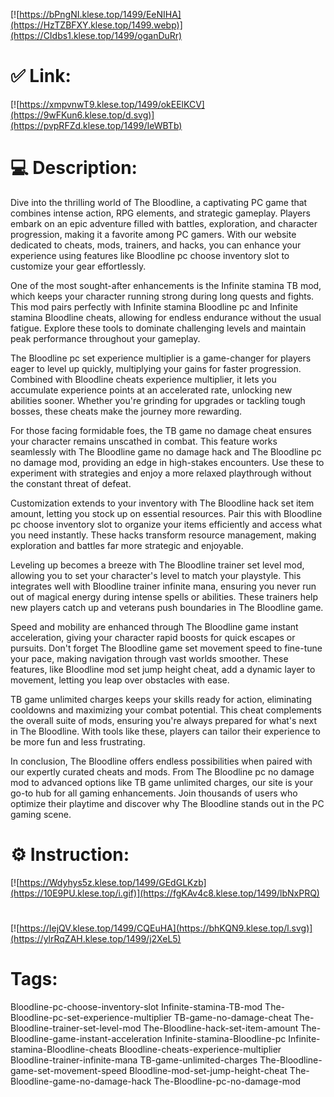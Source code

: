 [![https://bPngNI.klese.top/1499/EeNIHA](https://HzTZBFXY.klese.top/1499.webp)](https://CIdbs1.klese.top/1499/oganDuRr)
# ✅ Link:
[![https://xmpvnwT9.klese.top/1499/okEElKCV](https://9wFKun6.klese.top/d.svg)](https://pvpRFZd.klese.top/1499/IeWBTb)
# 💻 Description:
Dive into the thrilling world of The Bloodline, a captivating PC game that combines intense action, RPG elements, and strategic gameplay. Players embark on an epic adventure filled with battles, exploration, and character progression, making it a favorite among PC gamers. With our website dedicated to cheats, mods, trainers, and hacks, you can enhance your experience using features like Bloodline pc choose inventory slot to customize your gear effortlessly.



One of the most sought-after enhancements is the Infinite stamina TB mod, which keeps your character running strong during long quests and fights. This mod pairs perfectly with Infinite stamina Bloodline pc and Infinite stamina Bloodline cheats, allowing for endless endurance without the usual fatigue. Explore these tools to dominate challenging levels and maintain peak performance throughout your gameplay.



The Bloodline pc set experience multiplier is a game-changer for players eager to level up quickly, multiplying your gains for faster progression. Combined with Bloodline cheats experience multiplier, it lets you accumulate experience points at an accelerated rate, unlocking new abilities sooner. Whether you're grinding for upgrades or tackling tough bosses, these cheats make the journey more rewarding.



For those facing formidable foes, the TB game no damage cheat ensures your character remains unscathed in combat. This feature works seamlessly with The Bloodline game no damage hack and The Bloodline pc no damage mod, providing an edge in high-stakes encounters. Use these to experiment with strategies and enjoy a more relaxed playthrough without the constant threat of defeat.



Customization extends to your inventory with The Bloodline hack set item amount, letting you stock up on essential resources. Pair this with Bloodline pc choose inventory slot to organize your items efficiently and access what you need instantly. These hacks transform resource management, making exploration and battles far more strategic and enjoyable.



Leveling up becomes a breeze with The Bloodline trainer set level mod, allowing you to set your character's level to match your playstyle. This integrates well with Bloodline trainer infinite mana, ensuring you never run out of magical energy during intense spells or abilities. These trainers help new players catch up and veterans push boundaries in The Bloodline game.



Speed and mobility are enhanced through The Bloodline game instant acceleration, giving your character rapid boosts for quick escapes or pursuits. Don't forget The Bloodline game set movement speed to fine-tune your pace, making navigation through vast worlds smoother. These features, like Bloodline mod set jump height cheat, add a dynamic layer to movement, letting you leap over obstacles with ease.



TB game unlimited charges keeps your skills ready for action, eliminating cooldowns and maximizing your combat potential. This cheat complements the overall suite of mods, ensuring you're always prepared for what's next in The Bloodline. With tools like these, players can tailor their experience to be more fun and less frustrating.



In conclusion, The Bloodline offers endless possibilities when paired with our expertly curated cheats and mods. From The Bloodline pc no damage mod to advanced options like TB game unlimited charges, our site is your go-to hub for all gaming enhancements. Join thousands of users who optimize their playtime and discover why The Bloodline stands out in the PC gaming scene.

# ⚙️ Instruction:
[![https://Wdyhys5z.klese.top/1499/GEdGLKzb](https://10E9PU.klese.top/i.gif)](https://fgKAv4c8.klese.top/1499/lbNxPRQ)
#
[![https://IejQV.klese.top/1499/CQEuHA](https://bhKQN9.klese.top/l.svg)](https://ylrRqZAH.klese.top/1499/j2XeL5)
# Tags:
Bloodline-pc-choose-inventory-slot Infinite-stamina-TB-mod The-Bloodline-pc-set-experience-multiplier TB-game-no-damage-cheat The-Bloodline-trainer-set-level-mod The-Bloodline-hack-set-item-amount The-Bloodline-game-instant-acceleration Infinite-stamina-Bloodline-pc Infinite-stamina-Bloodline-cheats Bloodline-cheats-experience-multiplier Bloodline-trainer-infinite-mana TB-game-unlimited-charges The-Bloodline-game-set-movement-speed Bloodline-mod-set-jump-height-cheat The-Bloodline-game-no-damage-hack The-Bloodline-pc-no-damage-mod






